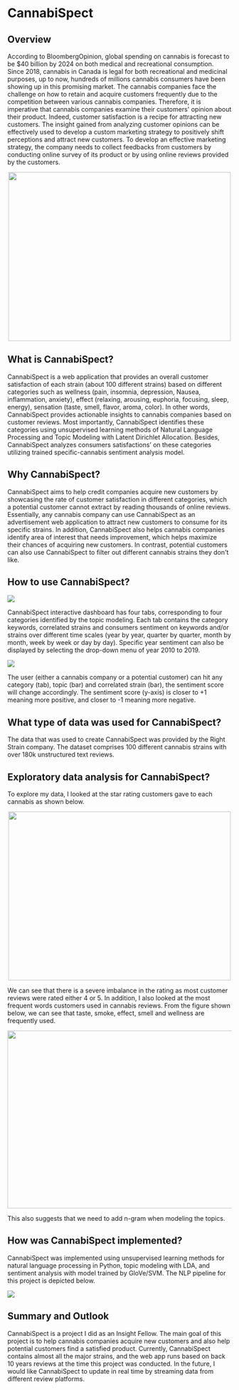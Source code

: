 # CannabiSpect



## Overview
According to BloombergOpinion, global spending on cannabis is forecast to be $40 billion by 2024 on both medical and recreational consumption. Since 2018, cannabis in Canada is legal for both recreational and medicinal purposes, up to now, hundreds of millions cannabis consumers have been showing up in this promising market. The cannabis companies face the challenge on how to retain and acquire customers frequently due to the competition between various cannabis companies. Therefore, it is imperative that cannabis companies examine their customers' opinion about their product. Indeed, customer satisfaction is a recipe for attracting new customers. The insight gained from analyzing customer opinions can be effectively used to develop a custom marketing strategy to positively shift perceptions and attract new customers. To develop an effective marketing strategy, the company needs to collect feedbacks from customers by conducting online survey of its product or by using online reviews provided by the customers.

<p align="center">
  <img width="500" height="380" src="./images/Bloomberg.png">
</p>


## What is CannabiSpect?
CannabiSpect is a web application that provides an overall customer satisfaction of each strain (about 100 different strains) based on different categories such as wellness (pain, insomnia, depression, Nausea, inflammation, anxiety), effect (relaxing, arousing, euphoria, focusing, sleep, energy), sensation (taste, smell, flavor, aroma, color). In other words, CannabiSpect provides actionable insights to cannabis companies based on customer reviews. Most importantly, CannabiSpect identifies these categories using unsupervised learning methods of Natural Language Processing and Topic Modeling with Latent Dirichlet Allocation. Besides, CannabiSpect analyzes consumers satisfactions’ on these categories utilizing trained specific-cannabis sentiment analysis model.


## Why CannabiSpect?
CannabiSpect aims to help credit companies acquire new customers by showcasing the rate of customer satisfaction in different categories, which a potential customer cannot extract by reading thousands of online reviews. Essentially, any cannabis company can use CannabiSpect as an advertisement web application to attract new customers to consume for its specific strains. In addition, CannabiSpect also helps cannabis companies identify area of interest that needs improvement, which helps maximize their chances of acquiring new customers. In contrast, potential customers can also use CannabiSpect to filter out different cannabis strains they don't like.

## How to use CannabiSpect?

<img src="./images/Dashboard_1.png"/>

CannabiSpect interactive dashboard has four tabs, corresponding to four categories identified by the topic modeling. Each tab contains the category keywords, correlated strains and consumers sentiment on keywords and/or strains over different time scales (year by year, quarter by quarter, month by month, week by week or day by day). Specific year sentiment can also be displayed by selecting the drop-down menu of year 2010 to 2019. 

<img src="./images/dashboard_2.png"/>

The user (either a cannabis company or a potential customer) can hit any category (tab), topic (bar) and correlated strain (bar), the sentiment score will change accordingly. The sentiment score (y-axis) is closer to +1 meaning more positive, and closer to -1 meaning more negative. 


## What type of data was used for CannabiSpect?

The data that was used to create CannabiSpect was provided by the Right Strain company. The dataset comprises 100 different cannabis strains with over 180k unstructured text reviews.

## Exploratory data analysis for CannabiSpect?
To explore my data, I looked at the star rating customers gave to each cannabis as shown below.


<p align="center">
  <img width="500" height="380" src="./images/rating.png"">
</p>


We can see that there is a severe imbalance in the rating as most customer reviews were rated either 4 or 5.
In addition, I also looked at the most frequent words customers used in cannabis reviews. From the figure shown below, we can see that taste, smoke, effect, smell and wellness are frequently used.

<img src="./figures/word_freq.png" width="1000" height="400"/>

This also suggests that we need to add n-gram when modeling the topics.

## How was CannabiSpect implemented?
CannabiSpect was implemented using unsupervised learning methods for natural language processing in Python, topic modeling with LDA, and sentiment analysis with model trained by GloVe/SVM. The NLP pipeline for this project is depicted below.

<img src="./images/pipeline.png" />

## Summary and Outlook

CannabiSpect is a project I did as an Insight Fellow. The main goal of this project is to help cannabis companies acquire new customers and also help potential customers find a satisfied product. Currently, CannabiSpect contains almost all the major strains, and the web app runs based on back 10 years reviews at the time this project was conducted. In the future, I would like CannabiSpect to update in real time by streaming data from different review platforms. 


